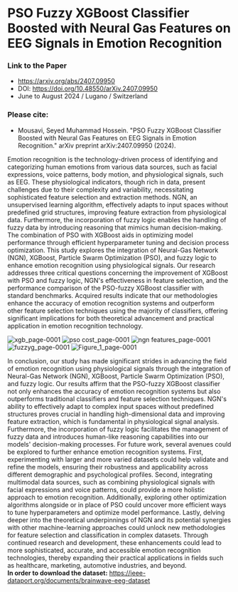 # PSO Fuzzy XGBoost Classifier Boosted with Neural Gas Features on EEG Signals in Emotion Recognition

### Link to the Paper
- https://arxiv.org/abs/2407.09950
- DOI: https://doi.org/10.48550/arXiv.2407.09950
- June to August 2024 / Lugano / Switzerland 
### Please cite:
- Mousavi, Seyed Muhammad Hossein. "PSO Fuzzy XGBoost Classifier Boosted with Neural Gas Features on EEG Signals in Emotion Recognition." arXiv preprint arXiv:2407.09950 (2024).

Emotion recognition is the technology-driven process of identifying and categorizing human emotions from various data sources, such as facial expressions, voice patterns, body motion, and physiological signals, such as EEG. These physiological indicators, though rich in data, present challenges due to their complexity and variability, necessitating sophisticated feature selection and extraction methods. NGN, an unsupervised learning algorithm, effectively adapts to input spaces without predefined grid structures, improving feature extraction from physiological data. Furthermore, the incorporation of fuzzy logic enables the handling of fuzzy data by introducing reasoning that mimics human decision-making. The combination of PSO with XGBoost aids in optimizing model performance through efficient hyperparameter tuning and decision process optimization. This study explores the integration of Neural-Gas Network (NGN), XGBoost, Particle Swarm Optimization (PSO), and fuzzy logic to enhance emotion recognition using physiological signals.  Our research addresses three critical questions concerning the improvement of XGBoost with PSO and fuzzy logic, NGN's effectiveness in feature selection, and the performance comparison of the PSO-fuzzy XGBoost classifier with standard benchmarks. Acquired results indicate that our methodologies enhance the accuracy of emotion recognition systems and outperform other feature selection techniques using the majority of classifiers, offering significant implications for both theoretical advancement and practical application in emotion recognition technology.

![xgb_page-0001](https://github.com/user-attachments/assets/19e4d99d-bd40-4006-aec5-65c19e322677)
![pso cost_page-0001](https://github.com/user-attachments/assets/463bbff8-0a8d-4272-b8c7-671142c7d9cc)
![ngn features_page-0001](https://github.com/user-attachments/assets/907365b6-aa81-454e-9789-cbbd1c9ec6cd)
![fuzzyg_page-0001](https://github.com/user-attachments/assets/c7422deb-8871-44f7-888e-63bce9f59df7)
![Figure_1_page-0001](https://github.com/user-attachments/assets/0eed8213-9478-4674-b77a-249a6ce47b4b)

In conclusion, our study has made significant strides in advancing the field of emotion recognition using physiological signals through the integration of Neural-Gas Network (NGN), XGBoost, Particle Swarm Optimization (PSO), and fuzzy logic. Our results affirm that the PSO-fuzzy XGBoost classifier not only enhances the accuracy of emotion recognition systems but also outperforms traditional classifiers and feature selection techniques. NGN's ability to effectively adapt to complex input spaces without predefined structures proves crucial in handling high-dimensional data and improving feature extraction, which is fundamental in physiological signal analysis. Furthermore, the incorporation of fuzzy logic facilitates the management of fuzzy data and introduces human-like reasoning capabilities into our models' decision-making processes. For future work, several avenues could be explored to further enhance emotion recognition systems. First, experimenting with larger and more varied datasets could help validate and refine the models, ensuring their robustness and applicability across different demographic and psychological profiles. Second, integrating multimodal data sources, such as combining physiological signals with facial expressions and voice patterns, could provide a more holistic approach to emotion recognition. Additionally, exploring other optimization algorithms alongside or in place of PSO could uncover more efficient ways to tune hyperparameters and optimize model performance. Lastly, delving deeper into the theoretical underpinnings of NGN and its potential synergies with other machine-learning approaches could unlock new methodologies for feature selection and classification in complex datasets. Through continued research and development, these enhancements could lead to more sophisticated, accurate, and accessible emotion recognition technologies, thereby expanding their practical applications in fields such as healthcare, marketing, automotive industries, and beyond.
<br>
**In order to download the dataset:**
https://ieee-dataport.org/documents/brainwave-eeg-dataset
